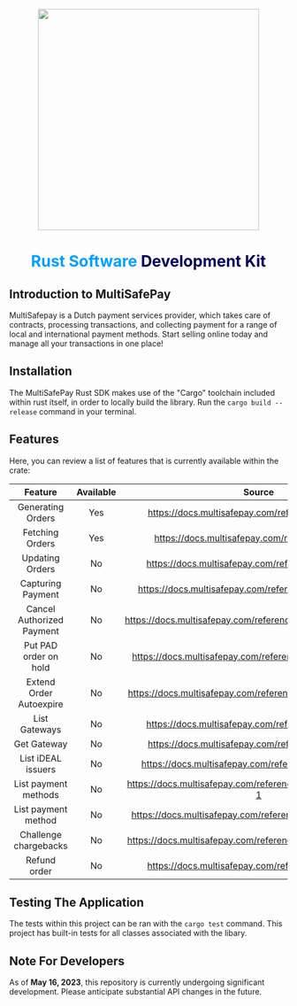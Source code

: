<p align="center">
    <img src="https://camo.githubusercontent.com/517483ae0eaba9884f397e9af1c4adc7bbc231575ac66cc54292e00400edcd10/68747470733a2f2f7777772e6d756c7469736166657061792e636f6d2f66696c6561646d696e2f74656d706c6174652f696d672f6d756c7469736166657061792d6c6f676f2d69636f6e2e737667" width="400px" position="center">
</p>

<h1 align="center">
    <b>
        <span style="color: #009fff">Rust Software</span>
        <span style="color: #00005a">Development Kit</span>
    </b>
</h1>

## Introduction to MultiSafePay
MultiSafepay is a Dutch payment services provider, which takes care of contracts, processing transactions, and collecting payment for a range of local and international payment methods. Start selling online today and manage all your transactions in one place!

## Installation
The MultiSafePay Rust SDK makes use of the "Cargo" toolchain included within rust itself, in order to locally build the library. Run the `cargo build --release` command in your terminal.

## Features
Here, you can review a list of features that is currently available within the crate:

|          Feature          | Available |                            Source                             |
| :-----------------------: | :-------: | :-----------------------------------------------------------: |
|     Generating Orders     |    Yes    |      https://docs.multisafepay.com/reference/createorder      |
|      Fetching Orders      |    Yes    |       https://docs.multisafepay.com/reference/getorder        |
|      Updating Orders      |    No     |      https://docs.multisafepay.com/reference/updateorder      |
|     Capturing Payment     |    No     |    https://docs.multisafepay.com/reference/capturepayment     |
| Cancel Authorized Payment |    No     | https://docs.multisafepay.com/reference/cancelauthorizedorder |
|   Put PAD order on hold   |    No     |   https://docs.multisafepay.com/reference/padputorderonhold   |
|  Extend Order Autoexpire  |    No     |  https://docs.multisafepay.com/reference/padextendautoexpire  |
|       List Gateways       |    No     |     https://docs.multisafepay.com/reference/listgateways      |
|        Get Gateway        |    No     |      https://docs.multisafepay.com/reference/getgateway       |
|    List iDEAL issuers     |    No     |   https://docs.multisafepay.com/reference/listidealissuers    |
|   List payment methods    |    No     | https://docs.multisafepay.com/reference/listpaymentmethods-1  |
|    List payment method    |    No     |   https://docs.multisafepay.com/reference/getpaymentmethod    |
|   Challenge chargebacks   |    No     |  https://docs.multisafepay.com/reference/challengechargeback  |
|       Refund order        |    No     |      https://docs.multisafepay.com/reference/refundorder      |

## Testing The Application
The tests within this project can be ran with the `cargo test` command. This project has built-in tests for all classes associated with the libary.

## Note For Developers
As of **May 16, 2023**, this repository is currently undergoing significant development. Please anticipate substantial API changes in the future.
